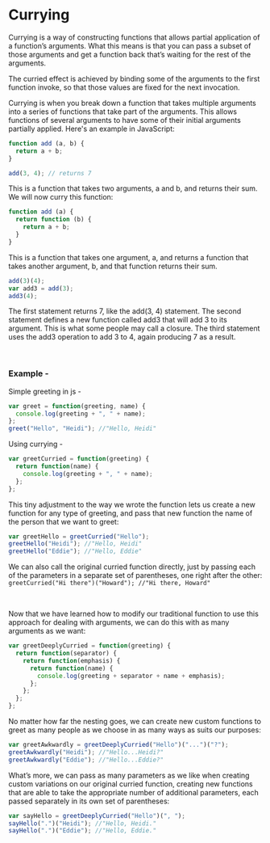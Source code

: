# Currying

Currying is a way of constructing functions that allows partial application of a function’s arguments. What this means is that you can pass a subset of those arguments and get a function back that’s waiting for the rest of the arguments. 

The curried effect is achieved by binding some of the arguments to the first function invoke, so that those values are fixed for the next invocation. 

Currying is when you break down a function that takes multiple arguments into a series of functions that take part of the arguments.  This allows functions of several arguments to have some of their initial arguments partially applied. Here's an example in JavaScript:

```js
function add (a, b) {
  return a + b;
}

add(3, 4); // returns 7
```

This is a function that takes two arguments, a and b, and returns their sum. We will now curry this function:

```js
function add (a) {
  return function (b) {
    return a + b;
  }
}
```

This is a function that takes one argument, a, and returns a function that takes another argument, b, and that function returns their sum.

```js
add(3)(4);
var add3 = add(3);
add3(4);
```

The first statement returns 7, like the add(3, 4) statement. The second statement defines a new function called add3 that will add 3 to its argument. This is what some people may call a closure. The third statement uses the add3 operation to add 3 to 4, again producing 7 as a result.

<br>

### Example -

Simple greeting in js -

```js
var greet = function(greeting, name) {
  console.log(greeting + ", " + name);
};
greet("Hello", "Heidi"); //"Hello, Heidi"
```

Using currying -

```js
var greetCurried = function(greeting) {
  return function(name) {
    console.log(greeting + ", " + name);
  };
};
```

This tiny adjustment to the way we wrote the function lets us create a new function for any type of greeting, and pass that new function the name of the person that we want to greet:

```js
var greetHello = greetCurried("Hello");
greetHello("Heidi"); //"Hello, Heidi"
greetHello("Eddie"); //"Hello, Eddie"
```

We can also call the original curried function directly, just by passing each of the parameters in a separate set of parentheses, one right after the other:
`greetCurried("Hi there")("Howard"); //"Hi there, Howard"`

<br>

Now that we have learned how to modify our traditional function to use this approach for dealing with arguments, we can do this with as many arguments as we want:

```js
var greetDeeplyCurried = function(greeting) {
  return function(separator) {
    return function(emphasis) {
      return function(name) {
        console.log(greeting + separator + name + emphasis);
      };
    };
  };
};
```

No matter how far the nesting goes, we can create new custom functions to greet as many people as we choose in as many ways as suits our purposes:

```js
var greetAwkwardly = greetDeeplyCurried("Hello")("...")("?");
greetAwkwardly("Heidi"); //"Hello...Heidi?"
greetAwkwardly("Eddie"); //"Hello...Eddie?"
```

What’s more, we can pass as many parameters as we like when creating custom variations on our original curried function, creating new functions that are able to take the appropriate number of additional parameters, each passed separately in its own set of parentheses:

```js
var sayHello = greetDeeplyCurried("Hello")(", ");
sayHello(".")("Heidi"); //"Hello, Heidi."
sayHello(".")("Eddie"); //"Hello, Eddie."
```
